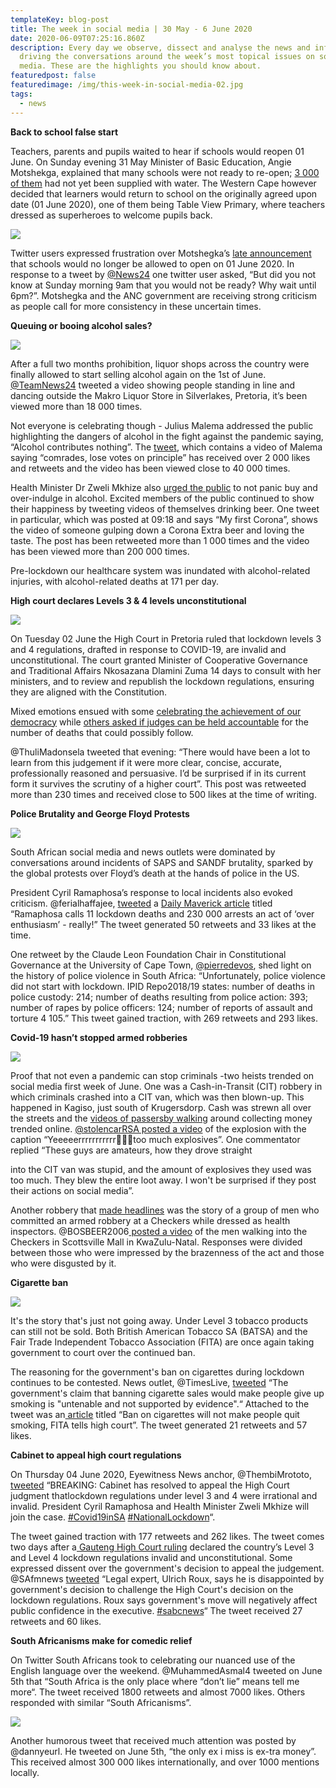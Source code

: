 ```yaml
---
templateKey: blog-post
title: The week in social media | 30 May - 6 June 2020
date: 2020-06-09T07:25:16.860Z
description: Every day we observe, dissect and analyse the news and information
  driving the conversations around the week’s most topical issues on social
  media. These are the highlights you should know about.
featuredpost: false
featuredimage: /img/this-week-in-social-media-02.jpg
tags:
  - news
---
```

**Back to school false start**

Teachers, parents and pupils waited to hear if schools would reopen 01 June. On Sunday evening 31 May Minister of Basic Education, Angie Motshekga, explained that many schools were not ready to re-open; [3 000 of them](https://www.news24.com/news24/southafrica/news/coronavirus-all-the-latest-news-about-covid-19-in-south-africa-and-the-world-20200312) had not yet been supplied with water. The Western Cape however decided that learners would return to school on the originally agreed upon date (01 June 2020), one of them being Table View Primary, where teachers dressed as superheroes to welcome pupils back.

![](/img/teacher-as-superhero-back-to-school-story.png)

Twitter users expressed frustration over Motshegka’s [late announcement](https://twitter.com/News24/status/1267390663521456128) that schools would no longer be allowed to open on 01 June 2020. In response to a tweet by [@News24](https://twitter.com/News24/status/1267390663521456128) one twitter user asked, “But did you not know at Sunday morning 9am that you would not be ready? Why wait until 6pm?”. Motshegka and the ANC government are receiving strong criticism as people call for more consistency in these uncertain times.

**Queuing or booing alcohol sales?**

![](/img/queueing-for-booze.png)

After a full two months prohibition, liquor shops across the country were finally allowed to start selling alcohol again on the 1st of June. [@TeamNews24](https://twitter.com/TeamNews24/status/1267351001008353280) tweeted a video showing people standing in line and dancing outside the Makro Liquor Store in Silverlakes, Pretoria, it’s been viewed more than 18 000 times.

Not everyone is celebrating though - Julius Malema addressed the public highlighting the dangers of alcohol in the fight against the pandemic saying, “Alcohol contributes nothing”. The [tweet](https://twitter.com/EFFSouthAfrica/status/1267388758795616257), which contains a video of Malema saying “comrades, lose votes on principle” has received over 2 000 likes and retweets and the video has been viewed close to 40 000 times.

Health Minister Dr Zweli Mkhize also [urged the public](https://twitter.com/News24/status/1267511803518636040) to not panic buy and over-indulge in alcohol. Excited members of the public continued to show their happiness by tweeting videos of themselves drinking beer. One tweet in particular, which was posted at 09:18 and says “My first Corona”, shows the video of someone gulping down a Corona Extra beer and loving the taste. The post has been retweeted more than 1 000 times and the video has been viewed more than 200 000 times.

Pre-lockdown our healthcare system was inundated with alcohol-related injuries, with alcohol-related deaths at 171 per day.

**High court declares Levels 3 & 4 levels unconstitutional**

![](/img/high-court-declares.jpg)

On Tuesday 02 June the High Court in Pretoria ruled that lockdown levels 3 and 4 regulations, drafted in response to COVID-19, are invalid and unconstitutional. The court granted Minister of Cooperative Governance and Traditional Affairs Nkosazana Dlamini Zuma 14 days to consult with her ministers, and to review and republish the lockdown regulations, ensuring they are aligned with the Constitution.

Mixed emotions ensued with some [celebrating the achievement of our democracy](https://twitter.com/gr8sacan/status/1267856654386814977) while [others asked if judges can be held accountable](https://twitter.com/lesetja2/status/1267850108932165633) for the number of deaths that could possibly follow.

@ThuliMadonsela tweeted that evening: “There would have been a lot to learn from this judgement if it were more clear, concise, accurate, professionally reasoned and persuasive. I’d be surprised if in its current form it survives the scrutiny of a higher court”. This post was retweeted more than 230 times and received close to 500 likes at the time of writing.

**Police Brutality and George Floyd Protests**

![](/img/police-brutality-.jpg)

South African social media and news outlets were dominated by conversations around incidents of SAPS and SANDF brutality, sparked by the global protests over Floyd’s death at the hands of police in the US.

President Cyril Ramaphosa’s response to local incidents also evoked criticism. @ferialhaffajee, [tweeted](https://twitter.com/ferialhaffajee/status/1267472791005286401) a [Daily Maverick article](https://www.dailymaverick.co.za/article/2020-06-01-ramaphosa-calls-11-lockdown-deaths-and-230000-arrests-an-act-of-over-enthusiasm-really/) titled “Ramaphosa calls 11 lockdown deaths and 230 000 arrests an act of ‘over enthusiasm’ - really!” The tweet generated 50 retweets and 33 likes at the time.

One retweet by the Claude Leon Foundation Chair in Constitutional Governance at the University of Cape Town, [@pierredevos](https://twitter.com/pierredevos), shed light on the history of police violence in South Africa: “Unfortunately, police violence did not start with lockdown. IPID Repo2018/19 states: number of deaths in police custody: 214; number of deaths resulting from police action: 393; number of rapes by police officers: 124; number of reports of assault and torture 4 105.” This tweet gained traction, with 269 retweets and 293 likes.

**Covid-19 hasn’t stopped armed robberies**

![](/img/crime-in-covid-19.png)

Proof that not even a pandemic can stop criminals -two heists trended on social media first week of June. One was a Cash-in-Transit (CIT) robbery in which criminals crashed into a CIT van, which was then blown-up. This happened in Kagiso, just south of Krugersdorp. Cash was strewn all over the streets and the [videos of passersby walking](https://twitter.com/stolencarRSA/status/1268097991497351168) around collecting money trended online. [@stolencarRSA posted a video](https://twitter.com/stolencarRSA/status/1268142088656478208) of the explosion with the caption “Yeeeeerrrrrrrrrrr🙆🏾‍♂️too much explosives”. One commentator replied “These guys are amateurs, how they drove straight

into the CIT van was stupid, and the amount of explosives they used was too much. They blew the entire loot away. I won't be surprised if they post their actions on social media”.

Another robbery that [made headlines](https://citizen.co.za/news/south-africa/crime/2296237/armed-men-dressed-as-health-officials-rob-kzn-checkers-of-r200k/) was the story of a group of men who committed an armed robbery at a Checkers while dressed as health inspectors. @BOSBEER2006[ posted a video](https://twitter.com/BOSBEER2006/status/1268148793482055680) of the men walking into the Checkers in Scottsville Mall in KwaZulu-Natal. Responses were divided between those who were impressed by the brazenness of the act and those who were disgusted by it.

**Cigarette ban**

![](/img/cigarette-ban.jpg)

It's the story that's just not going away. Under Level 3 tobacco products can still not be sold. Both British American Tobacco SA (BATSA) and the Fair Trade Independent Tobacco Association (FITA) are once again taking government to court over the continued ban.

The reasoning for the government's ban on cigarettes during lockdown continues to be contested. News outlet, @TimesLive, [tweeted](https://twitter.com/TimesLIVE/status/1268426591316697088) “The government's claim that banning cigarette sales would make people give up smoking is "untenable and not supported by evidence".“ Attached to the tweet was an[ article](https://www.timeslive.co.za/news/south-africa/2020-06-03-ban-on-cigarettes-will-not-make-people-quit-smoking-fita-tells-high-court/?utm_medium=Social&utm_source=Twitter#Echobox=1591242541) titled “Ban on cigarettes will not make people quit smoking, FITA tells high court”. The tweet generated 21 retweets and 57 likes.

**Cabinet to appeal high court regulations**

On Thursday 04 June 2020, Eyewitness News anchor, @ThembiMrototo, [tweeted](https://twitter.com/ThembiMrototo/status/1268544796286648335) “BREAKING: Cabinet has resolved to appeal the High Court judgment thatlockdown regulations under level 3 and 4 were irrational and invalid. President Cyril Ramaphosa and Health Minister Zweli Mkhize will join the case.[](https://twitter.com/hashtag/Covid19inSA?src=hashtag_click) [\#Covid19inSA](https://twitter.com/hashtag/Covid19inSA?src=hashtag_click)[](https://twitter.com/hashtag/NationalLockdown?src=hashtag_click) [\#NationalLockdown](https://twitter.com/hashtag/NationalLockdown?src=hashtag_click)“.

The tweet gained traction with 177 retweets and 262 likes. The tweet comes two days after a[ Gauteng High Court ruling](https://www.timeslive.co.za/news/south-africa/2020-06-02-breaking-lockdown-rules-unconstitutional-and-invalid-high-court/) declared the country’s Level 3 and Level 4 lockdown regulations invalid and unconstitutional. Some expressed dissent over the government's decision to appeal the judgement. @SAfmnews [tweeted](https://twitter.com/SAfmnews/status/1268615694888779777) “Legal expert, Ulrich Roux, says he is disappointed by government's decision to challenge the High Court's decision on the lockdown regulations. Roux says government's move will negatively affect public confidence in the executive.[](https://twitter.com/hashtag/sabcnews?src=hashtag_click) [\#sabcnews](https://twitter.com/hashtag/sabcnews?src=hashtag_click)“ The tweet received 27 retweets and 60 likes.

**South Africanisms make for comedic relief**

On Twitter South Africans took to celebrating our nuanced use of the English language over the weekend. @MuhammedAsmal4 tweeted on June 5th that “South Africa is the only place where “don’t lie” means tell me more“. The tweet received 1800 retweets and almost 7000 likes. Others responded with similar “South Africanisms”.

![](/img/funny-tweet-south-africanism.png)

Another humorous tweet that received much attention was posted by @dannyeurl. He tweeted on June 5th, “the only ex i miss is ex-tra money”. This received almost 300 000 likes internationally, and over 1000 mentions locally.